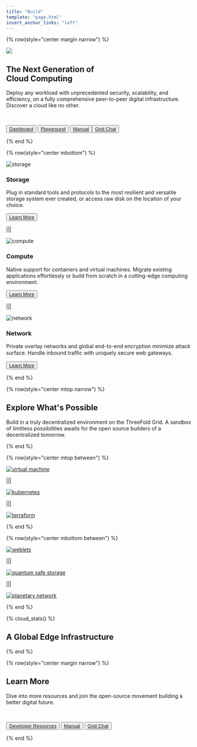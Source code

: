 ```yaml
---
title: "Build"
template: "page.html"
insert_anchor_links: "left"
---
```


<!-- section 1  -->

{% row(style="center margin narrow") %}

![](developet_tft.jpg#medium)


## The Next Generation of <br> **Cloud Computing**

Deploy any workload with unprecedented security, scalability, and efficiency, on a fully comprehensive peer-to-peer digital infrastructure. Discover a cloud like no other.

<br>

<button>[Dashboard](https://dashboard.grid.tf)</button>
<button>[Playground](https://play.grid.tf)</button>
<button>[Manual](https://manual.grid.tf/)
<button>[Grid Chat](https://t.me/threefoldtesting)</button>

{% end %}

<!-- section 4 -->

{% row(style="center mbottom") %}

![storage](storage.jpg#medium)

### **Storage**

Plug in standard tools and protocols to the most resilient and versatile storage system ever created, or access raw disk on the location of your choice.

<button> [Learn More](https://library.threefold.me/info/threefold#/technology/qsss/threefold__qsss_home) </button>

|||

![compute](compute.jpg#medium)

### **Compute**

Native support for containers and virtual machines. Migrate existing applications effortlessly or build from scratch in a cutting-edge computing environment.

<button>[Learn More](https://manual.grid.tf/weblets/weblets_home.html)</button>


|||

![network](network.jpg#medium)

### **Network**

Private overlay networks and global end-to-end encryption minimize attack surface. Handle inbound trafﬁc with uniquely secure web gateways.


<button>[Learn More](https://library.threefold.me/info/manual/#/cloud/threefold__planetary_network)</button>

{% end %}

<!-- section 3  -->

{% row(style="center mtop narrow") %}

## Explore **What's Possible**

Build in a truly decentralized environment on the ThreeFold Grid. A sandbox of limitless possibilities awaits for the open source builders of a decentralized tomorrow.

{% end %}

{% row(style="center mtop between") %}

[![virtual machine](virtual_machine.png#mx-auto)](https://library.threefold.me/info/manual/#/manual__weblets_vm)

|||

[![kubernetes](kubernetes.png#mx-auto)](https://library.threefold.me/info/manual/#/manual__weblets_k8s)

|||

[![terraform](terraform.png#mx-auto)](https://library.threefold.me/info/manual/#/manual__manual3_iac_home)

{% end %}

{% row(style="center mbottom between") %}

[![weblets](weblets.png#mx-auto)](https://library.threefold.me/info/manual/#/manual__weblets_home)

|||

[![quantum safe storage](qss.png#mx-auto)](https://library.threefold.me/info/manual/#/technology/qsss/threefold__qsss_home)

|||

[![planetary network](planetary_network.png#mx-auto)](https://library.threefold.me/info/manual/#/cloud/threefold__planetary_network)

{% end %}

<!-- section 5 -->

{% cloud_stats() %}

## A Global **Edge Infrastructure**

{% end %}

<!-- section 6 -->

{% row(style="center margin narrow") %}

## Learn **More**

Dive into more resources and join the open-source movement building a better digital future.

<br>

<button>[Developer Resources](/developer)</button>
<button>[Manual](https://manual.grid.tf)</button>
<button>[Grid Chat](https://t.me/threefoldtesting)</button>

{% end %}